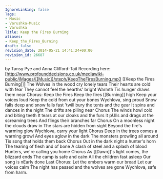 ```yaml
---
IgnoreLinking: false
Tags:
- Music
- Varushka-Music
- Varushka
Title: Keep the Fires Burning
aliases:
- Keep_the_Fires_Burning
draft: false
revision_date: 2014-05-21 14:41:24+00:00
revision_id: 26687
---
```


by Tansy Pye and Anna Clifford-Tait
Recording here: [http://www.profounddecisions.co.uk/mediawiki-public/iMages/[[Music]]/steph/KeepTheFiresBurning.mp3 [[Keep the Fires Burning]]]
The Wolves in the wood cry lonely tears
Their hearts are cold with fear
They cannot feel the hearths' bright Warmth
Tis hunger draws them near
Chorus: 
Keep the Fires Keep the fires [[Burning]] high
Keep your voices loud
Keep the cold from out your bones
Wychlova, sing proud
Snow falls deep and snow falls fast
'twill bury the tents and the gear
It spins and dances in the night
The drifts are piling near
Chorus
The winds howl cold and biting teeth
It tears at our cloaks and the furs
It pUlls and drags at the screaming trees
And flings their branches far
Chorus
On a moonless night the clouds draw in
The stars are hidden from sight
Beyond the fire's warming glow
Wychlova, carry your light
Chorus
Deep in the trees comes a warning growl
And eyes aglow in the dark
The monsters prowling all around
Tis song that holds them back
Chorus
Out in the dark night a hunter's horn
The tearing of flesh and of bone
A clash of steel and a splash of blood
Hunters, we're calling you home
Chorus
As [[Dawn]]'s light comes, the blizzard ends
The camp is safe and calm
All the children fast asleep
Our song is nEarly done
Last Chorus:
Let the embers warm our bread
Let our voices calm
The night has passed and the wolves are gone
Wychlova, safe from harm.